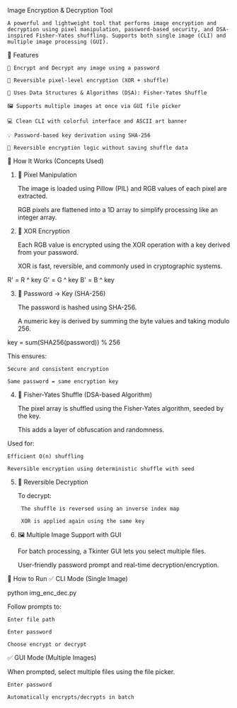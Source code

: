  Image Encryption & Decryption Tool

    A powerful and lightweight tool that performs image encryption and decryption using pixel manipulation, password-based security, and DSA-inspired Fisher-Yates shuffling. Supports both single image (CLI) and multiple image processing (GUI).

📸 Features

    🔐 Encrypt and Decrypt any image using a password

    🔁 Reversible pixel-level encryption (XOR + shuffle)

    🧠 Uses Data Structures & Algorithms (DSA): Fisher-Yates Shuffle

    🖼️ Supports multiple images at once via GUI file picker

    💻 Clean CLI with colorful interface and ASCII art banner

    💡 Password-based key derivation using SHA-256

    🧠 Reversible encryption logic without saving shuffle data

🧠 How It Works (Concepts Used)
1. 🧬 Pixel Manipulation

    The image is loaded using Pillow (PIL) and RGB values of each pixel are extracted.

    RGB pixels are flattened into a 1D array to simplify processing like an integer array.

2. 🔐 XOR Encryption

    Each RGB value is encrypted using the XOR operation with a key derived from your password.

    XOR is fast, reversible, and commonly used in cryptographic systems.

R' = R ^ key
G' = G ^ key
B' = B ^ key

3. 🔑 Password → Key (SHA-256)

    The password is hashed using SHA-256.

    A numeric key is derived by summing the byte values and taking modulo 256.

key = sum(SHA256(password)) % 256

This ensures:

    Secure and consistent encryption

    Same password = same encryption key

4. 🔀 Fisher-Yates Shuffle (DSA-based Algorithm)

    The pixel array is shuffled using the Fisher-Yates algorithm, seeded by the key.

    This adds a layer of obfuscation and randomness.

Used for:

    Efficient O(n) shuffling

    Reversible encryption using deterministic shuffle with seed

5. 🔁 Reversible Decryption

    To decrypt:

        The shuffle is reversed using an inverse index map

        XOR is applied again using the same key

6. 🖼️ Multiple Image Support with GUI

    For batch processing, a Tkinter GUI lets you select multiple files.

    User-friendly password prompt and real-time decryption/encryption.

🚀 How to Run
✅ CLI Mode (Single Image)

python img_enc_dec.py

Follow prompts to:

    Enter file path

    Enter password

    Choose encrypt or decrypt

✅ GUI Mode (Multiple Images)

When prompted, select multiple files using the file picker.

    Enter password

    Automatically encrypts/decrypts in batch


